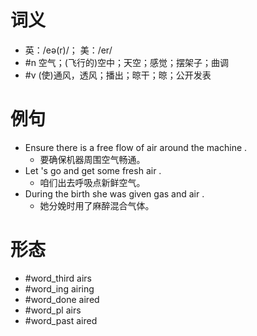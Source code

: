 # 词义
- 英：/eə(r)/； 美：/er/
- #n 空气；(飞行的)空中；天空；感觉；摆架子；曲调
- #v (使)通风，透风；播出；晾干；晾；公开发表
# 例句
- Ensure there is a free flow of air around the machine .
	- 要确保机器周围空气畅通。
- Let 's go and get some fresh air .
	- 咱们出去呼吸点新鲜空气。
- During the birth she was given gas and air .
	- 她分娩时用了麻醉混合气体。
# 形态
- #word_third airs
- #word_ing airing
- #word_done aired
- #word_pl airs
- #word_past aired
